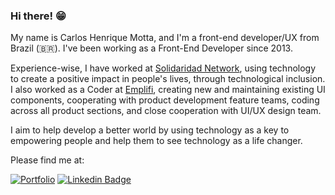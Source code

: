 ### Hi there! 😁

My name is Carlos Henrique Motta, and I'm a front-end developer/UX from Brazil (🇧🇷). I've been working as a Front-End Developer since 2013.

Experience-wise, I have worked at [Solidaridad Network](https://www.solidaridadnetwork.org/), using technology to create a positive impact in people's lives, through technological inclusion. I also worked as a Coder at [Emplifi](https://www.emplifi.io/), creating new and maintaining existing UI components, cooperating with product development feature teams, coding across all product sections, and close cooperation with UI/UX design team.

I aim to help develop a better world by using technology as a key to empowering people and help them to see technology as a life changer.

Please find me at:

[![Portfolio](https://img.shields.io/badge/CM-portfolio-blue)](https://caike08.github.io/portfolio/)
[![Linkedin Badge](https://img.shields.io/badge/-LinkedIn-blue?style=flat-square&logo=Linkedin&logoColor=white&link=https://www.linkedin.com/in/caikemotta)](https://www.linkedin.com/in/caikemotta)
<!--
**caike08/caike08** is a ✨ _special_ ✨ repository because its `README.md` (this file) appears on your GitHub profile.

Here are some ideas to get you started:

- 🔭 I’m currently working on ...
- 🌱 I’m currently learning ...
- 👯 I’m looking to collaborate on ...
- 🤔 I’m looking for help with ...
- 💬 Ask me about ...
- 📫 How to reach me: ...
- 😄 Pronouns: ...
- ⚡ Fun fact: ...
-->
